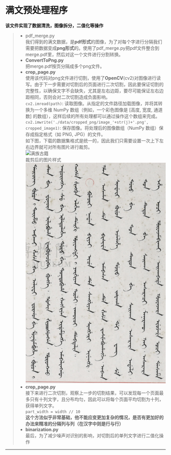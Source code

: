 # 满文预处理程序
**该文件实现了数据清洗，图像拆分，二值化等操作**
   
>- pdf_merge.py  
我们得到的满文数据，是**pdf形式**的图像，为了对每个字进行分隔我们需要把数据变成**png形式**的。使用了pdf_merge.py把pdf文件整合到merge.pdf里，然后对这一个文件进行分割转换。  
>- **ConvertToPng.py**  
把merge.pdf按页分隔成多个png文件。  
>- **crop_page.py**  
使用该代码对png文件进行切割，使用了**OpenCV**(cv2)对图像进行读写。由于下一步需要对切割后的页面进行二次切割，因此要保证切割的完整性，以确保文字不会缺失，尤其是左右边距，要尽可能保证左右边距相同，否则会对二次切割造成负面影响。  
`cv2.imread(path)`: 读取图像。从指定的文件路径加载图像，并将其转换为一个多维 NumPy 数组（例如，一个彩色图像是 [高度, 宽度, 通道数] 的数组），这样后续的所有处理都可以通过操作这个数组来完成。  
`cv2.imwrite('./data/cropped_png/image_'+str(j)+'.png', cropped_image1)`: 保存图像。将处理后的图像数组（NumPy 数组）保存成指定格式（如 PNG, JPG）的文件。  
如下图，下载的数据集格式是统一的，因此我们只需要设置一次上下左右边界就可对所有图片进行裁剪。  
![满族古籍](./data/png/page_1.png)  
裁剪后的图片样式
 ![](./data/cropped_png/image_2.png)  
 >- **crop_page.py**  
 接下来进行二次切割，观察上一步的切割结果，可以发现每一个页面最多只有十列文字，且分布均匀，因此可以将每个页面平均切割为十列，获得单列文字。  
`part_width = width // 10`   
 **这个方法似乎非常基础，他不能应变更加复杂的情况，是否有更加好的办法来精准的分隔列与列（在汉字中则是行与行）**  
>- **binarization.py**  
最后，为了减少噪声对识别的影响，对切割后的单列文字进行二值化操作
----

